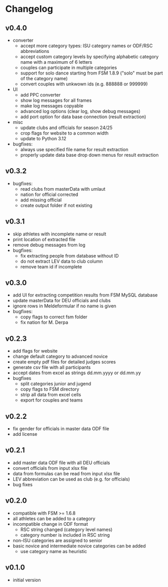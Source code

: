 # Changelog

## v0.4.0
- converter
    - accept more category types: ISU category names or ODF/RSC abbreviations
    - accept custom category levels by specifying alphabetic category name with a maximum of 6 letters
    - couples can participate in multiple categories
    - support for solo dance starting from FSM 1.8.9 ("solo" must be part of the category name)
    - convert couples with unkwown ids (e.g. 888888 or 999999)
- UI
    - add PPC converter
    - show log messages for all frames
    - make log messages copyable
    - advanced log options (clear log, show debug messages)
    - add port option for data base connection (result extraction)
- misc
    - update clubs and officials for season 24/25
    - crop flags for website to a common width
    - update to Python 3.12
- bugfixes:
    - always use specified file name for result extraction
    - properly update data base drop down menus for result extraction

## v0.3.2
- bugfixes:
    - read clubs from masterData with umlaut
    - nation for official corrected
    - add missing official
    - create output folder if not existing

## v0.3.1
- skip athletes with incomplete name or result
- print location of extracted file
- remove debug messages from log
- bugfixes:
    - fix extracting people from database without ID
    - do not extract LEV data to club column
    - remove team id if incomplete

## v0.3.0
- add UI for extracting competition results from FSM MySQL database
- update masterData for DEU officials and clubs
- ignore rows in Meldeformular if no name is given
- bugfixes:
    - copy flags to correct fsm folder
    - fix nation for M. Derpa

## v0.2.3
- add flags for website
- change default category to advanced novice
- create empty pdf files for detailed judges scores
- generate csv file with all participants
- accept dates from excel as strings dd.mm.yyyy or dd.mm.yy
- bugfixes
    - split categories junior and jugend
    - copy flags to FSM directory
    - strip all data from excel cells
    - export for couples and teams

## v0.2.2
- fix gender for officials in master data ODF file
- add license

## v0.2.1
- add master data ODF file with all DEU officials
- convert officials from input xlsx file
- data from formulas can be read from input xlsx file
- LEV abbreviation can be used as club (e.g. for officials)
- bug fixes

## v0.2.0
- compatible with FSM >= 1.6.8
- all athletes can be added to a category
- incompatible change in ODF format
    - RSC string changed (category level names)
    - category number is included in RSC string
- non-ISU categories are assigned to senior
- basic novice and intermediate novice categories can be added 
    - use category name as heuristic

## v0.1.0
- initial version
